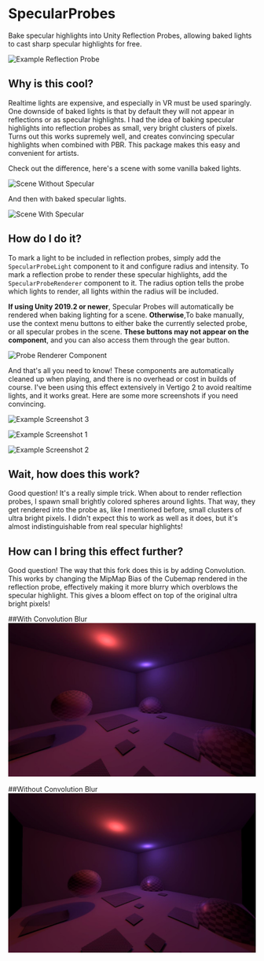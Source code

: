 # SpecularProbes
Bake specular highlights into Unity Reflection Probes, allowing baked lights to cast sharp specular highlights for free.

![Example Reflection Probe](/images/probe.png)

## Why is this cool?
Realtime lights are expensive, and especially in VR must be used sparingly. One downside of baked lights is that by default they will not appear in reflections or as specular highlights. I had the idea of baking specular highlights into reflection probes as small, very bright clusters of pixels. Turns out this works supremely well, and creates convincing specular highlights when combined with PBR. This package makes this easy and convenient for artists.

Check out the difference, here's a scene with some vanilla baked lights.

![Scene Without Specular](/images/scene_nospecular.PNG) 

And then with baked specular lights.

![Scene With Specular](/images/scene_specular.PNG)


## How do I do it?

To mark a light to be included in reflection probes, simply add the `SpecularProbeLight` component to it and configure radius and intensity. To mark a reflection probe to render these specular highlights, add the `SpecularProbeRenderer` component to it. The radius option tells the probe which lights to render, all lights within the radius will be included.

**If using Unity 2019.2 or newer**, Specular Probes will automatically be rendered when baking lighting for a scene. **Otherwise**,To bake manually, use the context menu buttons to either bake the currently selected probe, or all specular probes in the scene. **These buttons may not appear on the component**, and you can also access them through the gear button.

![Probe Renderer Component](/images/component_renderer.PNG)

And that's all you need to know! These components are automatically cleaned up when playing, and there is no overhead or cost in builds of course. I've been using this effect extensively in Vertigo 2 to avoid realtime lights, and it works great. Here are some more screenshots if you need convincing.

![Example Screenshot 3](/images/example_03.PNG)

![Example Screenshot 1](/images/example_01.PNG)

![Example Screenshot 2](/images/example_02.PNG)

## Wait, how does this work?

Good question! It's a really simple trick. When about to render reflection probes, I spawn small brightly colored spheres around lights. That way, they get rendered into the probe as, like I mentioned before, small clusters of ultra bright pixels. I didn't expect this to work as well as it does, but it's almost indistinguishable from real specular highlights!

## How can I bring this effect further?
Good question! The way that this fork does this is by adding Convolution. This works by changing the MipMap Bias of the Cubemap rendered in the reflection probe, effectively making it more blurry which overblows the specular highlight. This gives a bloom effect on top of the original ultra bright pixels!

##With Convolution Blur
![CaptureConvolutedProbe](/images/!CaptureConvolutedProbe.JPG)

##Without Convolution Blur
![CaptureNonConvolutedProbe](/images/!CaptureNonConvolutedProbe.JPG)
